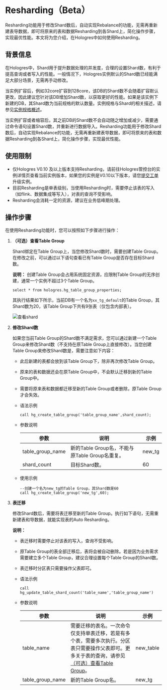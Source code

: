 # Resharding（Beta）

Resharding功能用于修改Shard数后，自动实现Rebalance的功能，无需再重新建表导数据，即可将原来的表和数据Resharding到各Shard上，简化操作步骤，实现最优性能。本文将为您介绍，在Hologres中如何使用Resharding。

## 背景信息

在Hologres中，Shard用于提升数据处理的并发度，合理的设置Shard数，有利于提高查询或者写入的性能。一般情况下，Hologres实例默认的Shard数已经能满足大部分场景，无需再手动修改。

当实例扩容后，例如32core扩容到128core，该DB的Shard数不会随着扩容默认更改，因此建议您针对该DB增加Shard数，以获取更好的性能。如果是该实例下新建的DB，其Shard数为当前规格的默认数量。实例规格与Shard的相关描述，请参见[实例规格概述](/cn.zh-CN/实例管理/实例规格概述.md)。

当实例扩容或者缩容后，其之前DB的Shard数不会自动随之增加或减少，需要通过命令语句设置Shard数，并重新进行数据导入。Resharding功能用于修改Shard数后，自动实现Rebalance的功能，无需再重新建表导数据，即可将原来的表和数据Resharding到各Shard上，简化操作步骤，实现最优性能。

## 使用限制

-   仅Hologres V0.10 及以上版本支持Resharding，请前往Hologres管控台的实例详情页查看当前实例版本，如果您的实例是V0.10以下版本，请您[提交工单](https://selfservice.console.aliyun.com/ticket/createIndex?spm=5176.2020520129.console-base-top.dwork-order-1.29d546aee0gsiH)升级实例。
-   目前Resharding是单表级别，当使用Resharding时，需要停止该表的写入（如flink、数据集成等写入），对表的查询不受影响。
-   Resharding会消耗一定的资源，建议在业务低峰期处理。

## 操作步骤

在使用Resharding功能时，您可以按照如下步骤进行操作：

1.  **（可选）查看Table Group**

    Shard绑定在Table Group上，当您修改Shard数时，需要创建Table Group。在修改之前，可以通过以下语句查看已有Table Group是否存在目标Shard数。

    **说明：** 创建Table Group会占用系统固定资源，应限制Table Group的无序创建，通常一个实例不超过3个Table Group。

    ```
    select * from hologres.hg_table_group_properties;
    ```

    其执行结果如下所示，当前DB有一个名为`xx_tg_default`的Table Group，其Shard数为20，该Table Group下共有9张表（仅包含内部表）。

    ![查看shard](https://static-aliyun-doc.oss-accelerate.aliyuncs.com/assets/img/zh-CN/6042828161/p262524.png)

2.  **修改Shard数**

    如果您当前Table Group的Shard数不满足需求，您可以通过新建一个Table Group来修改Shard数（不支持在原Table Group上直接修改）。当您创建Table Group来修改Shard数是，需要注意如下内容：

    -   此后新建的表都会放到该Table Group下，除非再次修改Table Group。
    -   原来的表和数据还会在原Table Group中，不会默认迁移到新的Table Group中。
    -   需要将原来表和数据都迁移至新的Table Group或者删除，原Table Group才会失效。
    -   语法示例

        ```
        call hg_create_table_group('table_group_name',shard_count);
        ```

    -   参数说明

        |参数|说明|示例|
        |--|--|--|
        |table\_group\_name|新的Table Group名，不能与原Table Group名重复。|new\_tg|
        |shard\_count|目标Shard数。|60|

    -   使用示例

        ```
        --创建一个名为new_tg的Table Group，其Shard数是60
        call hg_create_table_group('new_tg',60);
        ```

3.  **表迁移**

    修改Shard数后，需要将表迁移至新的Table Group。执行如下语句，无需重新建表和导数据，就能实现表的Auto Resharding。

    **说明：**

    -   表迁移时需要停止对该表的写入，查询不受影响。
    -   原Table Group的表全部迁移后，表将会被自动删除。若是因为业务需求需要建立多个Table Group，建议合理设置每个Table Group的Shard数。
    -   表迁移时分区表只需要操作父表即可。
    -   语法示例

        ```
        call hg_update_table_shard_count('table_name','table_group_name')
        ```

    -   参数说明

        |参数|说明|示例|
        |--|--|--|
        |table\_name|需要迁移的表名。一次命令仅支持单表迁移，若是有多个表，需要多次执行。分区表只需要操作父表即可。更多关于表的查询，请参见[（可选）查看Table Group](#section_3nz_ej4_s2d)。|new\_table|
        |table\_group\_name|新的Table Group名。|new\_tg|


